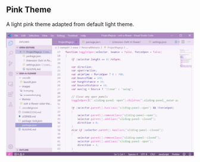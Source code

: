 ## Pink Theme
A light pink theme adapted from default light theme.
 
![Screenshot](images/Screenshot.png)
